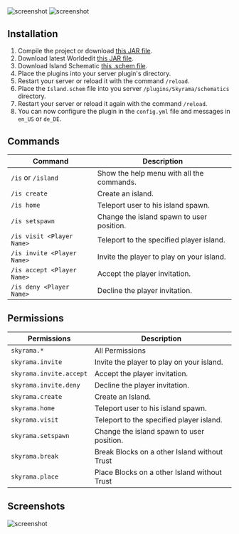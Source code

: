 ##
![screenshot](http://diecrewline.de/spigot/Skyrama/Skyrama.png)
![screenshot](http://diecrewline.de/spigot/Skyrama/v1.0.0-ALPHA.png)

## Installation
1. Compile the project or download [this JAR file](https://github.com/DevSnx/Skyrama/releases/download/v0.3-ALPHA/skyrama-0.3-ALPHA.jar).
2. Download latest Worldedit [this JAR file](https://dev.bukkit.org/projects/worldedit/files/latest).
3. Download Island Schematic [this .schem file](http://diecrewline.de/spigot/Skyrama/Schematic/island.schem).
4. Place the plugins into your server plugin's directory.
5. Restart your server or reload it with the command `/reload`.
6. Place the `Island.schem` file into you server `/plugins/Skyrama/schematics` directory.
7. Restart your server or reload it again with the command `/reload`.
8. You can now configure the plugin in the `config.yml` file and messages in `en_US` or `de_DE`.

## Commands

| Command       | Description  |
| ------------- |-------------|
| `/is` or `/island`       | Show the help menu with all the commands. |
| `/is create`      | Create an island.      |
| `/is home` | Teleport user to his island spawn.      |
| `/is setspawn` | Change the island spawn to user position. |
| `/is visit <Player Name>` | Teleport to the specified player island. |
| `/is invite <Player Name>` | Invite the player to play on your island. |
| `/is accept <Player Name>` | Accept the player invitation. |
| `/is deny <Player Name>` | Decline the player invitation. |

## Permissions

| Permissions       | Description  |
| ------------- |-------------|
| `skyrama.*` | All Permissions |
| `skyrama.invite` | Invite the player to play on your island. |
| `skyrama.invite.accept` | Accept the player invitation. |
| `skyrama.invite.deny` | Decline the player invitation. |
| `skyrama.create` | Create an Island. |
| `skyrama.home` | Teleport user to his island spawn. |
| `skyrama.visit` | Teleport to the specified player island. |
| `skyrama.setspawn` | Change the island spawn to user position. |
| `skyrama.break` | Break Blocks on a other Island without Trust |
| `skyrama.place` | Place Blocks on a other Island without Trust |

## Screenshots
![screenshot](https://zupimages.net/up/21/27/c38w.png)
